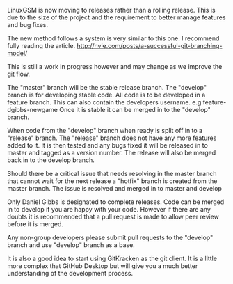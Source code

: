 LinuxGSM is now moving to releases rather than a rolling release. This is due to the size of the project and the requirement to better manage features and bug fixes. 

The new method follows a system is very similar to this one. I recommend fully reading the article.
http://nvie.com/posts/a-successful-git-branching-model/

This is still a work in progress however and may change as we improve the git flow.

The "master" branch will be the stable release branch. The "develop" branch is for developing stable code. All code is to be developed in a feature branch. This can also contain the developers username. e.g feature-dgibbs-newgame
Once it is stable it can be merged in to the "develop" branch. 

When code from the "develop" branch when ready is split off in to a "release" branch. The "release" branch does not have any more features added to it. It is then tested and any bugs fixed it will be released in to master and tagged as a version number. The release will also be merged back in to the develop branch.

Should there be a critical issue that needs resolving in the master branch that cannot wait for the next release a "hotfix" branch is created from the master branch. The issue is resolved and merged in to master and develop

Only Daniel Gibbs is designated to complete releases. Code can be merged in to develop if you are happy with your code. However if there are any doubts it is recommended that a pull request is made to allow peer review  before it is merged.

Any non-group developers please submit pull requests to the "develop" branch and use "develop" branch as a base.

It is also a good idea to start using GitKracken as the git client. It is a little more complex that GitHub Desktop but will give you a much better understanding of the development process.